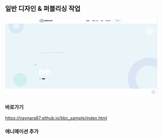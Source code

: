 ## 일반 디자인 & 퍼블리싱 작업
![bbchome 101](/assets/images/bbchomeani.gif)

### 바로가기
https://naynara87.github.io/bbc_sample/index.html

### 애니메이션 추가
